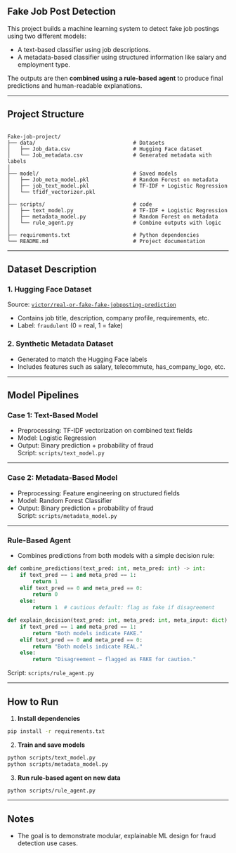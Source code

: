 ## Fake Job Post Detection

This project builds a machine learning system to detect fake job postings using two different models:
- A text-based classifier using job descriptions.
- A metadata-based classifier using structured information like salary and employment type.

The outputs are then **combined using a rule-based agent** to produce final predictions and human-readable explanations.

---
## Project Structure

```

Fake-job-project/
├── data/                               # Datasets
│   ├── Job_data.csv                    # Hugging Face dataset
│   └── Job_metadata.csv                # Generated metadata with labels
│
├── model/                              # Saved models
│   ├── Job_meta_model.pkl              # Random Forest on metadata
│   ├── job_text_model.pkl              # TF-IDF + Logistic Regression
│   └── tfidf_vectorizer.pkl
│
├── scripts/                            # code
│   ├── text_model.py                   # TF-IDF + Logistic Regression
│   ├── metadata_model.py               # Random Forest on metadata
│   └── rule_agent.py                   # Combine outputs with logic
│
├── requirements.txt                    # Python dependencies
└── README.md                           # Project documentation

````

---

## Dataset Description

### 1. Hugging Face Dataset  
Source: [`victor/real-or-fake-fake-jobposting-prediction`](https://huggingface.co/datasets/victor/real-or-fake-fake-jobposting-prediction)  
- Contains job title, description, company profile, requirements, etc.
- Label: `fraudulent` (0 = real, 1 = fake)

### 2. Synthetic Metadata Dataset  
- Generated to match the Hugging Face labels
- Includes features such as salary, telecommute, has_company_logo, etc.

---

## Model Pipelines

### Case 1: Text-Based Model
- Preprocessing: TF-IDF vectorization on combined text fields
- Model: Logistic Regression
- Output: Binary prediction + probability of fraud  
Script: `scripts/text_model.py`

---

### Case 2: Metadata-Based Model
- Preprocessing: Feature engineering on structured fields
- Model: Random Forest Classifier
- Output: Binary prediction + probability of fraud  
Script: `scripts/metadata_model.py`

---

### Rule-Based Agent
- Combines predictions from both models with a simple decision rule:

```python
def combine_predictions(text_pred: int, meta_pred: int) -> int:
    if text_pred == 1 and meta_pred == 1:
        return 1
    elif text_pred == 0 and meta_pred == 0:
        return 0
    else:
        return 1  # cautious default: flag as fake if disagreement

def explain_decision(text_pred: int, meta_pred: int, meta_input: dict) -> str:
    if text_pred == 1 and meta_pred == 1:
        return "Both models indicate FAKE."
    elif text_pred == 0 and meta_pred == 0:
        return "Both models indicate REAL."
    else:
        return "Disagreement — flagged as FAKE for caution."
````

Script: `scripts/rule_agent.py`

---

## How to Run

1. **Install dependencies**

```bash
pip install -r requirements.txt
```

2. **Train and save models**

```bash
python scripts/text_model.py
python scripts/metadata_model.py
```

3. **Run rule-based agent on new data**

```bash
python scripts/rule_agent.py
```

---

## Notes

* The goal is to demonstrate modular, explainable ML design for fraud detection use cases.

```